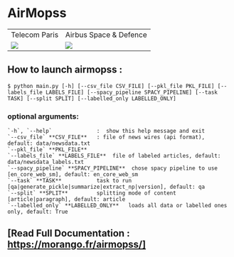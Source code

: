 # AirMopss

<table>
  <tr>
    <td align="middle">   Telecom Paris</td>
    <td align="middle"> Airbus Space & Defence </td>
  </tr>
  <tr>
    <td valign="top"><img src="https://upload.wikimedia.org/wikipedia/fr/thumb/d/d9/Logo_T%C3%A9l%C3%A9com_ParisTech.svg/219px-Logo_T%C3%A9l%C3%A9com_ParisTech.svg.png"></td>
    <td valign="middle"><img src="https://upload.wikimedia.org/wikipedia/commons/thumb/9/9e/Airbus_Defense_and_Space.svg/320px-Airbus_Defense_and_Space.svg.png"></td>
  </tr>
 </table>

## How to launch airmopss :

`$ python main.py [-h] [--csv_file CSV_FILE] [--pkl_file PKL_FILE] [--labels_file LABELS_FILE] [--spacy_pipeline SPACY_PIPELINE] [--task TASK] [--split SPLIT] [--labelled_only LABELLED_ONLY]`

### optional arguments:  
    `-h`, `--help`              :  show this help message and exit  
    `--csv_file` **CSV_FILE**   : file of news wires (api format), default: data/newsdata.txt  
    `--pkl_file` **PKL_FILE**   
    `--labels_file` **LABELS_FILE**  file of labeled articles, default: data/newsdata_labels.txt  
    `--spacy_pipeline` **SPACY_PIPELINE**  chose spacy pipeline to use [en_core_web_sm], default: en_core_web_sm  
    `--task` **TASK**           task to run [qa|generate_pickle|summarize|extract_np|version], default: qa  
    `--split` **SPLIT**         splitting mode of content [article|paragraph], default: article  
    `--labelled_only` **LABELLED_ONLY**   loads all data or labelled ones only, default: True  

## [Read Full Documentation : https://morango.fr/airmopss/]

